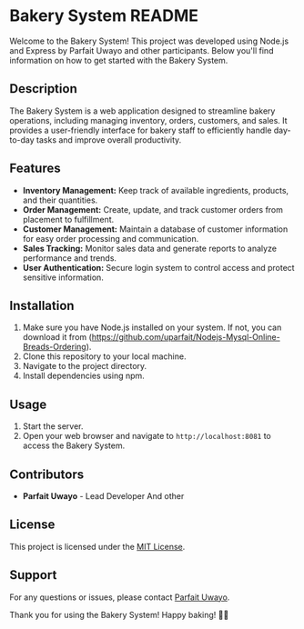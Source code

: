 # Bakery System README

Welcome to the Bakery System! This project was developed using Node.js and Express by Parfait Uwayo and other participants. Below you'll find information on how to get started with the Bakery System.

## Description
The Bakery System is a web application designed to streamline bakery operations, including managing inventory, orders, customers, and sales. It provides a user-friendly interface for bakery staff to efficiently handle day-to-day tasks and improve overall productivity.

## Features
- **Inventory Management:** Keep track of available ingredients, products, and their quantities.
- **Order Management:** Create, update, and track customer orders from placement to fulfillment.
- **Customer Management:** Maintain a database of customer information for easy order processing and communication.
- **Sales Tracking:** Monitor sales data and generate reports to analyze performance and trends.
- **User Authentication:** Secure login system to control access and protect sensitive information.

## Installation
1. Make sure you have Node.js installed on your system. If not, you can download it from (https://github.com/uparfait/Nodejs-Mysql-Online-Breads-Ordering).
2. Clone this repository to your local machine.
3. Navigate to the project directory.
4. Install dependencies using npm.

## Usage
1. Start the server.
2. Open your web browser and navigate to `http://localhost:8081` to access the Bakery System.

## Contributors
- **Parfait Uwayo** - Lead Developer And other

## License
This project is licensed under the [MIT License](LICENSE).

## Support
For any questions or issues, please contact [Parfait Uwayo](mailto:parfaituwayo@gmail.com).

Thank you for using the Bakery System! Happy baking! 🍰🥖
